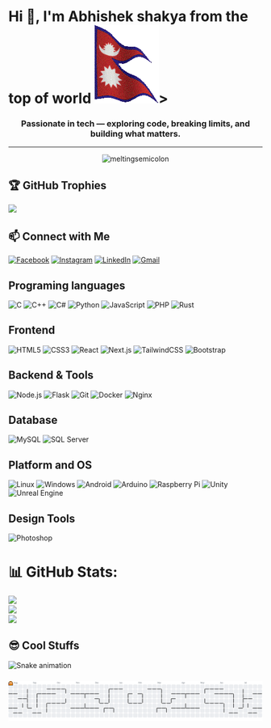 # Hi 👋, I'm Abhishek shakya from the top of world ![alt text](assets/MyflagMyPride.gif)>

<h3 align="center">Passionate in tech — exploring code, breaking limits, and building what matters.
</h3>

---

<p align="center"> <img src="https://komarev.com/ghpvc/?username=meltingsemicolon&label=Profile%20views&color=brightgreen&style=flat" alt="meltingsemicolon" /> </p>

## 🏆 GitHub Trophies

![](https://github-profile-trophy.vercel.app/?username=meltingsemicolon&theme=aura&no-frame=false&no-bg=false&margin-w=4)

## 📫 Connect with Me

[![Facebook](https://img.shields.io/badge/Facebook-%231877F2.svg?style=for-the-badge&logo=Facebook&logoColor=white)](https://facebook.com/shakyaabhishek.gg)
[![Instagram](https://img.shields.io/badge/Instagram-%23E4405F.svg?style=for-the-badge&logo=Instagram&logoColor=white)](https://instagram.com/abhishek.7z)
[![LinkedIn](https://img.shields.io/badge/LinkedIn-%230077B5.svg?style=for-the-badge&logo=linkedin&logoColor=white)](https://linkedin.com/in/abhishek-shakya-1483b0377)
[![Gmail](https://img.shields.io/badge/Gmail-D14836.svg?style=for-the-badge&logo=gmail&logoColor=white)](mailto:meltingsemicolon+github@gmail.com)

## Programing languages

![C](https://img.shields.io/badge/C-00599C?style=for-the-badge&logo=c&logoColor=white)
![C++](https://img.shields.io/badge/C++-00599C?style=for-the-badge&logo=c%2B%2B&logoColor=white)
![C#](https://img.shields.io/badge/C%23-512BD4?style=for-the-badge&logo=c-sharp&logoColor=white)
![Python](https://img.shields.io/badge/Python-3776AB?style=for-the-badge&logo=python&logoColor=white)
![JavaScript](https://img.shields.io/badge/JavaScript-F7DF1E?style=for-the-badge&logo=javascript&logoColor=black)
![PHP](https://img.shields.io/badge/PHP-777BB4?style=for-the-badge&logo=php&logoColor=white)
![Rust](https://img.shields.io/badge/Rust-000000?style=for-the-badge&logo=rust&logoColor=white)

## Frontend

![HTML5](https://img.shields.io/badge/HTML5-E34F26?style=for-the-badge&logo=html5&logoColor=white)
![CSS3](https://img.shields.io/badge/CSS3-1572B6?style=for-the-badge&logo=css3&logoColor=white)
![React](https://img.shields.io/badge/React-20232A?style=for-the-badge&logo=react&logoColor=61DAFB)
![Next.js](https://img.shields.io/badge/Next.js-000000?style=for-the-badge&logo=nextdotjs&logoColor=white)
![TailwindCSS](https://img.shields.io/badge/Tailwind_CSS-06B6D4?style=for-the-badge&logo=tailwind-css&logoColor=white)
![Bootstrap](https://img.shields.io/badge/Bootstrap-7952B3?style=for-the-badge&logo=bootstrap&logoColor=white)

## Backend & Tools

![Node.js](https://img.shields.io/badge/Node.js-339933?style=for-the-badge&logo=nodedotjs&logoColor=white)
![Flask](https://img.shields.io/badge/Flask-000000?style=for-the-badge&logo=flask&logoColor=white)
![Git](https://img.shields.io/badge/Git-F05032?style=for-the-badge&logo=git&logoColor=white)
![Docker](https://img.shields.io/badge/Docker-2496ED?style=for-the-badge&logo=docker&logoColor=white)
![Nginx](https://img.shields.io/badge/Nginx-009639?style=for-the-badge&logo=nginx&logoColor=white)

## Database

![MySQL](https://img.shields.io/badge/MySQL-4479A1?style=for-the-badge&logo=mysql&logoColor=white)
![SQL Server](https://img.shields.io/badge/SQL_Server-CC2927?style=for-the-badge&logo=microsoftsqlserver&logoColor=white)

## Platform and OS

![Linux](https://img.shields.io/badge/Linux-FCC624?style=for-the-badge&logo=linux&logoColor=black)
![Windows](https://img.shields.io/badge/Windows-0078D6?style=for-the-badge&logo=windows&logoColor=white)
![Android](https://img.shields.io/badge/Android-3DDC84?style=for-the-badge&logo=android&logoColor=white)
![Arduino](https://img.shields.io/badge/Arduino-00979D?style=for-the-badge&logo=arduino&logoColor=white)
![Raspberry Pi](https://img.shields.io/badge/Raspberry_Pi-C51A4A?style=for-the-badge&logo=raspberrypi&logoColor=white)
![Unity](https://img.shields.io/badge/Unity-000000?style=for-the-badge&logo=unity&logoColor=white)
![Unreal Engine](https://img.shields.io/badge/Unreal_Engine-313131?style=for-the-badge&logo=unrealengine&logoColor=white)

## Design Tools

![Photoshop](https://img.shields.io/badge/Adobe_Photoshop-31A8FF?style=for-the-badge&logo=adobephotoshop&logoColor=white)

# 📊 GitHub Stats:

![](https://github-readme-stats.vercel.app/api?username=meltingsemicolon&theme=aura&hide_border=false&include_all_commits=True&count_private=true)<br/>
![](https://nirzak-streak-stats.vercel.app/?user=meltingsemicolon&theme=aura&hide_border=false)<br/>
![](https://github-readme-stats.vercel.app/api/top-langs/?username=meltingsemicolon&theme=aura&hide_border=false&include_all_commits=false&count_private=true&layout=compact)

## 😎 Cool Stuffs

<img src="https://raw.githubusercontent.com/meltingsemicolon/meltingsemicolon/output/snake.svg" alt="Snake animation" />

###

<picture>
  <source media="(prefers-color-scheme: dark)" srcset="https://raw.githubusercontent.com/meltingsemicolon/meltingsemicolon/output/pacman-contribution-graph-dark.svg">
  <source media="(prefers-color-scheme: light)" srcset="https://raw.githubusercontent.com/meltingsemicolon/meltingsemicolon/output/pacman-contribution-graph.svg">
  <img alt="pacman contribution graph" src="https://raw.githubusercontent.com/meltingsemicolon/meltingsemicolon/output/pacman-contribution-graph.svg">
</picture>

###
